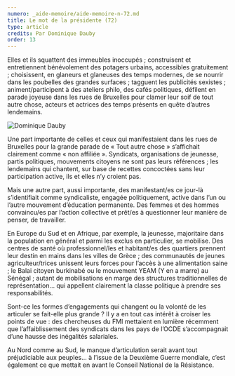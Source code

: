 ```yaml
---
numero: _aide-memoire/aide-memoire-n-72.md
title: Le mot de la présidente (72)
type: article
credits: Par Dominique Dauby
order: 13
---
```

Elles et ils squattent des immeubles inoccupés ; construisent et entretiennent bénévolement des potagers urbains, accessibles gratuitement ; choisissent, en glaneurs et glaneuses des temps modernes, de se nourrir dans les poubelles des grandes surfaces ; tagguent les publicités sexistes ; animent/participent à des ateliers philo, des cafés politiques, défilent en parade joyeuse dans les rues de Bruxelles pour clamer leur soif de tout autre chose, acteurs et actrices des temps présents en quête d’autres lendemains.

![Dominique Dauby](/assets/uploads/am-80-dominique-dauby.jpg)

Une part importante de celles et ceux qui manifestaient dans les rues de Bruxelles pour la grande parade de « Tout autre chose » s’affichait clairement comme « non affiliée ». Syndicats, organisations de jeunesse, partis politiques, mouvements citoyens ne sont pas leurs références ; les lendemains qui chantent, sur base de recettes concoctées sans leur participation active, ils et elles n’y croient pas.

Mais une autre part, aussi importante, des manifestant/es ce jour-là s’identifiait comme syndicaliste, engagée politiquement, active dans l’un ou l’autre mouvement d’éducation permanente. Des femmes et des hommes convaincu/es par l’action collective et prêt/es à questionner leur manière de penser, de travailler.

En Europe du Sud et en Afrique, par exemple, la jeunesse, majoritaire dans la population en général et parmi les exclus en particulier, se mobilise. Des centres de santé où professionnel/les et habitant/es des quartiers prennent leur destin en mains dans les villes de Grèce ; des communautés de jeunes agriculteur/trices unissent leurs forces pour l’accès à une alimentation saine ; le Balai citoyen burkinabé ou le mouvement YEAM (Y en a marre) au Sénégal ; autant de mobilisations en marge des structures traditionnelles de représentation… qui appellent clairement la classe politique à prendre ses responsabilités.

Sont-ce les formes d’engagements qui changent ou la volonté de les articuler se fait-elle plus grande ? Il y a en tout cas intérêt à croiser les points de vue : des chercheuses du FMI mettaient en lumière récemment que l’affaiblissement des syndicats dans les pays de l’OCDE s’accompagnait d’une hausse des inégalités salariales.

Au Nord comme au Sud, le manque d’articulation serait avant tout préjudiciable aux peuples… à l’issue de la Deuxième Guerre mondiale, c’est également ce que mettait en avant le Conseil National de la Résistance.
